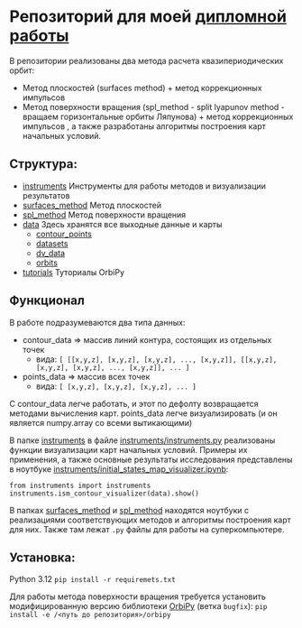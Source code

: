 # Репозиторий для моей [дипломной работы](https://www.hse.ru/edu/vkr/1046120667)

В репозитории реализованы два метода расчета квазипериодических орбит:
- Метод плоскостей (surfaces method) + метод коррекционных импульсов
- Метод поверхности вращения (spl_method - split lyapunov method - вращаем горизонтальные орбиты Ляпунова) + метод коррекционных импульсов
, а также разработаны алгоритмы построения карт начальных условий.

## Структура:
- [instruments](./instruments) Инструменты для работы методов и визуализации результатов
- [surfaces_method](./surfaces_method) Метод плоскостей
- [spl_method](./spl_method) Метод поверхности вращения
- [data](./data) Здесь хранятся все выходные данные и карты
  - [contour_points](./data/contour_points) 
  - [datasets](./data/datasets)
  - [dv_data](./data/dv_data)
  - [orbits](./data/orbits)
- [tutorials](./tutorials) Туториалы OrbiPy

## Функционал

В работе подразумеваются два типа данных: 
- contour_data => массив линий контура, состоящих из отдельных точек
  - вида: `[ [[x,y,z], [x,y,z], [x,y,z], ..., [x,y,z]], [[x,y,z], [x,y,z], [x,y,z], ..., [x,y,z]], ... ]`
- points_data => массив всех точек
  - вида: `[ [x,y,z], [x,y,z], [x,y,z], ... ]`

С contour_data легче работать, и этот по дефолту возвращается методами вычисления карт. points_data легче визуализировать (и он является numpy.array со всеми вытикающими)

В папке [instruments](./instruments) в файле [instruments/instruments.py](./instruments/instruments.py) реализованы функции визуализации карт начальных условий.
Примеры их применения, а также основные результаты исследования представлены в ноутбуке [instruments/initial_states_map_visualizer.ipynb](./instruments/initial_states_map_visualizer.ipynb):

```
from instruments import instruments
instruments.ism_contour_visualizer(data).show()
```

В папках [surfaces_method](./surfaces_method) и [spl_method](./spl_method) находятся ноутбуки с реализациями соответствующих методов и алгоритмы построения карт для них. Также там лежат `.py` файлы для работы на суперкомпьютере.

## Установка:

Python 3.12
`pip install -r requiremets.txt`

Для работы метода поверхности вращения требуется установить модифицированную версию библиотеки [OrbiPy](https://bitbucket.org/tka4nik03/orbipy/src/bugfix/) (ветка `bugfix`):
`pip install -e /<путь до репозитория>/orbipy`




